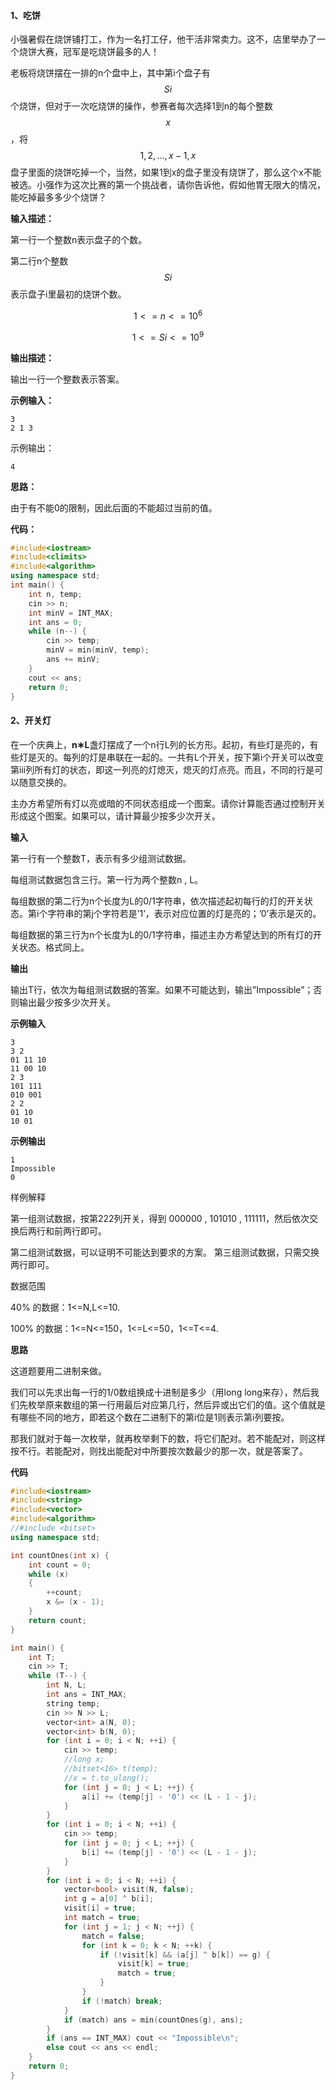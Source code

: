 #### 1、吃饼

小强暑假在烧饼铺打工，作为一名打工仔，他干活非常卖力。这不，店里举办了一个烧饼大赛，冠军是吃烧饼最多的人！

老板将烧饼摆在一排的n个盘中上，其中第i个盘子有$$ Si $$ 个烧饼，但对于一次吃烧饼的操作，参赛者每次选择1到n的每个整数$$x$$，将$$ 1,2,...,x-1,x$$盘子里面的烧饼吃掉一个，当然，如果1到x的盘子里没有烧饼了，那么这个x不能被选。小强作为这次比赛的第一个挑战者，请你告诉他，假如他胃无限大的情况，能吃掉最多多少个烧饼？

**输入描述：**

第一行一个整数n表示盘子的个数。

第二行n个整数$$Si$$表示盘子i里最初的烧饼个数。

$$1 <= n <= 10^6$$

$$ 1 <= Si <= 10^9$$

**输出描述：**

输出一行一个整数表示答案。

**示例输入：**

```
3
2 1 3
```

示例输出：

```
4
```

**思路：**

由于有不能0的限制，因此后面的不能超过当前的值。

**代码：**

```cpp
#include<iostream>
#include<climits>
#include<algorithm>
using namespace std;
int main() {
	int n, temp;
	cin >> n;
	int minV = INT_MAX;
	int ans = 0;
	while (n--) {
		cin >> temp;
		minV = min(minV, temp);
		ans += minV;
	}
	cout << ans;
	return 0;
}
```




#### 2、开关灯

在一个庆典上，**n∗L**盏灯摆成了一个n行L列的长方形。起初，有些灯是亮的，有些灯是灭的。每列的灯是串联在一起的。一共有L个开关，按下第i个开关可以改变第iii列所有灯的状态，即这一列亮的灯熄灭，熄灭的灯点亮。而且，不同的行是可以随意交换的。

主办方希望所有灯以亮或暗的不同状态组成一个图案。请你计算能否通过控制开关形成这个图案。如果可以，请计算最少按多少次开关。

**输入**

第一行有一个整数T，表示有多少组测试数据。

每组测试数据包含三行。第一行为两个整数n , L。

每组数据的第二行为n个长度为L的0/1字符串，依次描述起初每行的灯的开关状态。第i个字符串的第j个字符若是’1’，表示对应位置的灯是亮的；’0’表示是灭的。

每组数据的第三行为n个长度为L的0/1字符串，描述主办方希望达到的所有灯的开关状态。格式同上。

**输出**

输出T行，依次为每组测试数据的答案。如果不可能达到，输出”Impossible”；否则输出最少按多少次开关。

**示例输入**

```
3
3 2
01 11 10
11 00 10
2 3
101 111
010 001
2 2
01 10
10 01
```

**示例输出**

```
1
Impossible
0
```

样例解释

第一组测试数据，按第222列开关，得到 000000 , 101010 , 111111，然后依次交换后两行和前两行即可。

第二组测试数据，可以证明不可能达到要求的方案。
第三组测试数据，只需交换两行即可。

数据范围

40% 的数据：1<=N,L<=10.

100% 的数据：1<=N<=150，1<=L<=50，1<=T<=4.

**思路**

这道题要用二进制来做。

我们可以先求出每一行的1/0数组换成十进制是多少（用long long来存），然后我们先枚举原来数组的第一行用最后对应第几行，然后异或出它们的值。这个值就是有哪些不同的地方，即若这个数在二进制下的第i位是1则表示第i列要按。

那我们就对于每一次枚举，就再枚举剩下的数，将它们配对。若不能配对，则这样按不行。若能配对，则找出能配对中所要按次数最少的那一次，就是答案了。

**代码**

```cpp
#include<iostream>
#include<string>
#include<vector>
#include<algorithm>
//#include <bitset>
using namespace std;

int countOnes(int x) {
	int count = 0;
	while (x)
	{
		++count;
		x &= (x - 1);
	}
	return count;
}

int main() {
	int T;
	cin >> T;
	while (T--) {
		int N, L;
		int ans = INT_MAX;
		string temp;
		cin >> N >> L;
		vector<int> a(N, 0);
		vector<int> b(N, 0);
		for (int i = 0; i < N; ++i) {
			cin >> temp;
            //long x;
            //bitset<16> t(temp);
            //x = t.to_ulong();
			for (int j = 0; j < L; ++j) {
				a[i] += (temp[j] - '0') << (L - 1 - j);
			}
		}
		for (int i = 0; i < N; ++i) {
			cin >> temp;
			for (int j = 0; j < L; ++j) {
				b[i] += (temp[j] - '0') << (L - 1 - j);
			}
		}
		for (int i = 0; i < N; ++i) {
			vector<bool> visit(N, false);
			int g = a[0] ^ b[i];
			visit[i] = true;
			int match = true;
			for (int j = 1; j < N; ++j) {
				match = false;
				for (int k = 0; k < N; ++k) {
					if (!visit[k] && (a[j] ^ b[k]) == g) {
						visit[k] = true;
						match = true;
					}
				}
				if (!match) break;
			}
			if (match) ans = min(countOnes(g), ans);
		}
		if (ans == INT_MAX) cout << "Impossible\n";
		else cout << ans << endl;
	}
	return 0;
}
```

